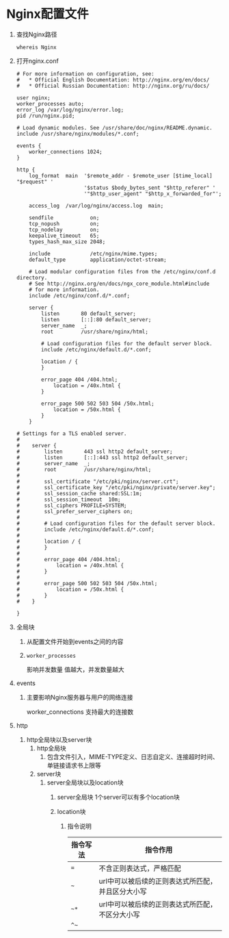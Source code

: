 # Nginx配置文件

1. 查找Nginx路径

   `whereis Nginx`

2. 打开nginx.conf

   ```nginx
   # For more information on configuration, see:
   #   * Official English Documentation: http://nginx.org/en/docs/
   #   * Official Russian Documentation: http://nginx.org/ru/docs/
   
   user nginx;
   worker_processes auto;
   error_log /var/log/nginx/error.log;
   pid /run/nginx.pid;
   
   # Load dynamic modules. See /usr/share/doc/nginx/README.dynamic.
   include /usr/share/nginx/modules/*.conf;
   
   events {
       worker_connections 1024;
   }
   
   http {
       log_format  main  '$remote_addr - $remote_user [$time_local] "$request" '
                         '$status $body_bytes_sent "$http_referer" '
                         '"$http_user_agent" "$http_x_forwarded_for"';
   
       access_log  /var/log/nginx/access.log  main;
   
       sendfile            on;
       tcp_nopush          on;
       tcp_nodelay         on;
       keepalive_timeout   65;
       types_hash_max_size 2048;
   
       include             /etc/nginx/mime.types;
       default_type        application/octet-stream;
   
       # Load modular configuration files from the /etc/nginx/conf.d directory.
       # See http://nginx.org/en/docs/ngx_core_module.html#include
       # for more information.
       include /etc/nginx/conf.d/*.conf;
   
       server {
           listen       80 default_server;
           listen       [::]:80 default_server;
           server_name  _;
           root         /usr/share/nginx/html;
   
           # Load configuration files for the default server block.
           include /etc/nginx/default.d/*.conf;
   
           location / {
           }
   
           error_page 404 /404.html;
               location = /40x.html {
           }
   
           error_page 500 502 503 504 /50x.html;
               location = /50x.html {
           }
       }
   
   # Settings for a TLS enabled server.
   #
   #    server {
   #        listen       443 ssl http2 default_server;
   #        listen       [::]:443 ssl http2 default_server;
   #        server_name  _;
   #        root         /usr/share/nginx/html;
   #
   #        ssl_certificate "/etc/pki/nginx/server.crt";
   #        ssl_certificate_key "/etc/pki/nginx/private/server.key";
   #        ssl_session_cache shared:SSL:1m;
   #        ssl_session_timeout  10m;
   #        ssl_ciphers PROFILE=SYSTEM;
   #        ssl_prefer_server_ciphers on;
   #
   #        # Load configuration files for the default server block.
   #        include /etc/nginx/default.d/*.conf;
   #
   #        location / {
   #        }
   #
   #        error_page 404 /404.html;
   #            location = /40x.html {
   #        }
   #
   #        error_page 500 502 503 504 /50x.html;
   #            location = /50x.html {
   #        }
   #    }
   
   }
   ```

3. 全局块

   1. 从配置文件开始到events之间的内容

   2. `worker_processes`

      影响并发数量 值越大，并发数量越大

4. events

   1. 主要影响Nginx服务器与用户的网络连接

      worker_connections 支持最大的连接数

5. http

   1. http全局块以及server块
      1. http全局块
         1. 包含文件引入，MIME-TYPE定义、日志自定义、连接超时时间、单链接请求书上限等
      2. server块
         1. server全局块以及location块
            1. server全局块
               1个server可以有多个location块

            2. location块

               1. 指令说明

                  | 指令写法 | 指令作用                                          |
                  | -------- | ------------------------------------------------- |
                  | `=`      | 不含正则表达式，严格匹配                          |
                  | `~`      | url中可以被后续的正则表达式所匹配，并且区分大小写 |
                  | `~*`     | url中可以被后续的正则表达式所匹配，不区分大小写   |
                  | `^~`     |                                                   |

                  


